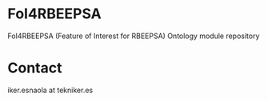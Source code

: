 # FoI4RBEEPSA
FoI4RBEEPSA (Feature of Interest for RBEEPSA) Ontology module repository

# Contact
iker.esnaola at tekniker.es